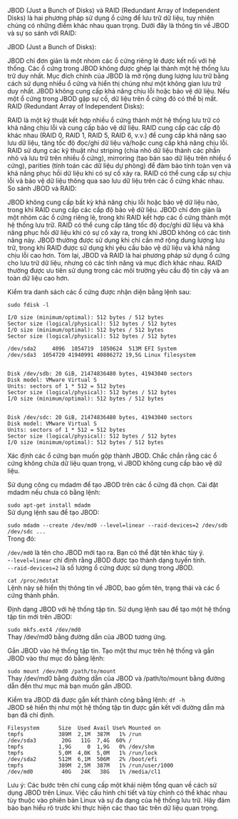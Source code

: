 JBOD (Just a Bunch of Disks) và RAID (Redundant Array of Independent Disks) là hai phương pháp sử dụng ổ cứng để lưu trữ dữ liệu, tuy nhiên chúng có những điểm khác nhau quan trọng. Dưới đây là thông tin về JBOD và sự so sánh với RAID:

JBOD (Just a Bunch of Disks):

JBOD chỉ đơn giản là một nhóm các ổ cứng riêng lẻ được kết nối với hệ thống.
Các ổ cứng trong JBOD không được ghép lại thành một hệ thống lưu trữ duy nhất.
Mục đích chính của JBOD là mở rộng dung lượng lưu trữ bằng cách sử dụng nhiều ổ cứng và hiển thị chúng như một không gian lưu trữ duy nhất.
JBOD không cung cấp khả năng chịu lỗi hoặc bảo vệ dữ liệu. Nếu một ổ cứng trong JBOD gặp sự cố, dữ liệu trên ổ cứng đó có thể bị mất.
RAID (Redundant Array of Independent Disks):

RAID là một kỹ thuật kết hợp nhiều ổ cứng thành một hệ thống lưu trữ có khả năng chịu lỗi và cung cấp bảo vệ dữ liệu.
RAID cung cấp các cấp độ khác nhau (RAID 0, RAID 1, RAID 5, RAID 6, v.v.) để cung cấp khả năng sao lưu dữ liệu, tăng tốc độ đọc/ghi dữ liệu và/hoặc cung cấp khả năng chịu lỗi.
RAID sử dụng các kỹ thuật như striping (chia nhỏ dữ liệu thành các phần nhỏ và lưu trữ trên nhiều ổ cứng), mirroring (tạo bản sao dữ liệu trên nhiều ổ cứng), parities (tính toán các dữ liệu dự phòng) để đảm bảo tính toàn vẹn và khả năng phục hồi dữ liệu khi có sự cố xảy ra.
RAID có thể cung cấp sự chịu lỗi và bảo vệ dữ liệu thông qua sao lưu dữ liệu trên các ổ cứng khác nhau.
So sánh JBOD và RAID:

JBOD không cung cấp bất kỳ khả năng chịu lỗi hoặc bảo vệ dữ liệu nào, trong khi RAID cung cấp các cấp độ bảo vệ dữ liệu.
JBOD chỉ đơn giản là một nhóm các ổ cứng riêng lẻ, trong khi RAID kết hợp các ổ cứng thành một hệ thống lưu trữ.
RAID có thể cung cấp tăng tốc độ đọc/ghi dữ liệu và khả năng phục hồi dữ liệu khi có sự cố xảy ra, trong khi JBOD không có các tính năng này.
JBOD thường được sử dụng khi chỉ cần mở rộng dung lượng lưu trữ, trong khi RAID được sử dụng khi yêu cầu bảo vệ dữ liệu và khả năng chịu lỗi cao hơn.
Tóm lại, JBOD và RAID là hai phương pháp sử dụng ổ cứng cho lưu trữ dữ liệu, nhưng có các tính năng và mục đích khác nhau. RAID thường được ưu tiên sử dụng trong các môi trường yêu cầu độ tin cậy và an toàn dữ liệu cao hơn.








Kiểm tra danh sách các ổ cứng được nhận diện bằng lệnh sau:


`sudo fdisk -l`

```
I/O size (minimum/optimal): 512 bytes / 512 bytes
Sector size (logical/physical): 512 bytes / 512 bytes
I/O size (minimum/optimal): 512 bytes / 512 bytes
Sector size (logical/physical): 512 bytes / 512 bytes

/dev/sda2     4096  1054719  1050624  513M EFI System
/dev/sda3  1054720 41940991 40886272 19,5G Linux filesystem


Disk /dev/sdb: 20 GiB, 21474836480 bytes, 41943040 sectors
Disk model: VMware Virtual S
Units: sectors of 1 * 512 = 512 bytes
Sector size (logical/physical): 512 bytes / 512 bytes
I/O size (minimum/optimal): 512 bytes / 512 bytes


Disk /dev/sdc: 20 GiB, 21474836480 bytes, 41943040 sectors
Disk model: VMware Virtual S
Units: sectors of 1 * 512 = 512 bytes
Sector size (logical/physical): 512 bytes / 512 bytes
I/O size (minimum/optimal): 512 bytes / 512 bytes

```

Xác định các ổ cứng bạn muốn gộp thành JBOD. Chắc chắn rằng các ổ cứng không chứa dữ liệu quan trọng, vì JBOD không cung cấp bảo vệ dữ liệu.

Sử dụng công cụ mdadm để tạo JBOD trên các ổ cứng đã chọn. Cài đặt mdadm nếu chưa có bằng lệnh:


`sudo apt-get install mdadm`    
Sử dụng lệnh sau để tạo JBOD:


`sudo mdadm --create /dev/md0 --level=linear --raid-devices=2 /dev/sdb /dev/sdc ...`          
Trong đó:

`/dev/md0` là tên cho JBOD mới tạo ra. Bạn có thể đặt tên khác tùy ý.           
-`-level=linear` chỉ định rằng JBOD được tạo thành dạng tuyến tính.         
`--raid-devices=2` là số lượng ổ cứng được sử dụng trong JBOD.                
       

`cat /proc/mdstat`      
Lệnh này sẽ hiển thị thông tin về JBOD, bao gồm tên, trạng thái và các ổ cứng thành phần.

Định dạng JBOD với hệ thống tập tin. Sử dụng lệnh sau để tạo một hệ thống tập tin mới trên JBOD:



`sudo mkfs.ext4 /dev/md0`   
Thay /dev/md0 bằng đường dẫn của JBOD tương ứng.

Gắn JBOD vào hệ thống tập tin. Tạo một thư mục trên hệ thống và gắn JBOD vào thư mục đó bằng lệnh:



`sudo mount /dev/md0 /path/to/mount`    
Thay /dev/md0 bằng đường dẫn của JBOD và /path/to/mount bằng đường dẫn đến thư mục mà bạn muốn gắn JBOD.


Kiểm tra JBOD đã được gắn kết thành công bằng lệnh:
`df -h`     
JBOD sẽ hiển thị như một hệ thống tập tin được gắn kết với đường dẫn mà bạn đã chỉ định.
```
Filesystem      Size  Used Avail Use% Mounted on
tmpfs           389M  2,1M  387M   1% /run
/dev/sda3        20G   11G  7,4G  60% /
tmpfs           1,9G     0  1,9G   0% /dev/shm
tmpfs           5,0M  4,0K  5,0M   1% /run/lock
/dev/sda2       512M  6,1M  506M   2% /boot/efi
tmpfs           389M  2,5M  387M   1% /run/user/1000
/dev/md0         40G   24K   38G   1% /media/cl1               
```

Lưu ý: Các bước trên chỉ cung cấp một khái niệm tổng quan về cách sử dụng JBOD trên Linux. Việc cấu hình chi tiết và tùy chỉnh có thể khác nhau tùy thuộc vào phiên bản Linux và sự đa dạng của hệ thống lưu trữ. Hãy đảm bảo bạn hiểu rõ trước khi thực hiện các thao tác trên dữ liệu quan trọng.